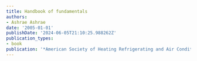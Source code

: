 ```yaml
---
title: Handbook of fundamentals
authors:
- Ashrae Ashrae
date: '2005-01-01'
publishDate: '2024-06-05T21:10:25.988262Z'
publication_types:
- book
publication: '*American Society of Heating Refrigerating and Air Conditioning Engineers*'
---
```


